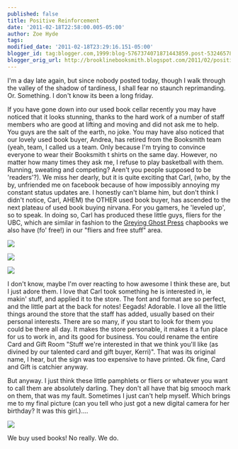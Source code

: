 ```yaml
---
published: false
title: Positive Reinforcement
date: '2011-02-18T22:58:00.005-05:00'
author: Zoe Hyde
tags:
modified_date: '2011-02-18T23:29:16.151-05:00'
blogger_id: tag:blogger.com,1999:blog-5767374071871443859.post-5324657870067397505
blogger_orig_url: http://brooklinebooksmith.blogspot.com/2011/02/positive-reinforcement.html
---
```

I'm a day late again, but since nobody posted today, though I walk through the valley of the shadow of tardiness, I shall fear no staunch reprimanding. Or. Something. I don't know its been a long friday.

If you have gone down into our used book cellar recently you may have noticed that it looks stunning, thanks to the hard work of a number of staff members who are good at lifting and moving and did not ask me to help. You guys are the salt of the earth, no joke. You may have also noticed that our lovely used book buyer, Andrea, has retired from the Booksmith team (yeah, team, I called us a team. Only because I'm trying to convince everyone to wear their Booksmith t shirts on the same day. However, no matter how many times they ask me, I refuse to play basketball with them. Running, sweating and competing? Aren't you people supposed to be 'readers'?). We miss her dearly, but it is quite exciting that Carl, (who, by the by, unfriended me on facebook because of how impossibly annoying my constant status updates are. I honestly can't blame him, but don't think I didn't notice, Carl, AHEM) the OTHER used book buyer, has ascended to the next plateau of used book buying nirvana. For you gamers, he 'leveled up', so to speak. In doing so, Carl has produced these little guys, fliers for the UBC, which are similar in fashion to the [Greying Ghost Press](http://www.airforcejoyride.com/) chapbooks we also have (fo' free!) in our "fliers and free stuff" area.

![](http://img.photobucket.com/albums/v373/Nuhbrans/P1000056-1.jpg)

![](http://img.photobucket.com/albums/v373/Nuhbrans/P1000057-1.jpg)

![](http://img.photobucket.com/albums/v373/Nuhbrans/P1000058.jpg)

I don't know, maybe I'm over reacting to how awesome I think these are, but I just adore them. I love that Carl took something he is interested in, ie makin' stuff, and applied it to the store. The font and format are so perfect, and the little part at the back for notes! Eegads! Adorable. I love all the little things around the store that the staff has added, usually based on their personal interests. There are so many, if you start to look for them you could be there all day. It makes the store personable, it makes it a fun place for us to work in, and its good for business. You could rename the entire Card and Gift Room "Stuff we're interested in that we think you'll like (as divined by our talented card and gift buyer, Kerri)". That was its original name, I hear, but the sign was too expensive to have printed. Ok fine, Card and Gift is catchier anyway.

But anyway. I just think these little pamphlets or fliers or whatever you want to call them are absolutely darling. They don't all have that big smooch mark on them, that was my fault. Sometimes I just can't help myself. Which brings me to my final picture (can you tell who just got a new digital camera for her birthday? It was this girl.)....


![](http://img.photobucket.com/albums/v373/Nuhbrans/P1000042-1.jpg)


We buy used books! No really. We do.
